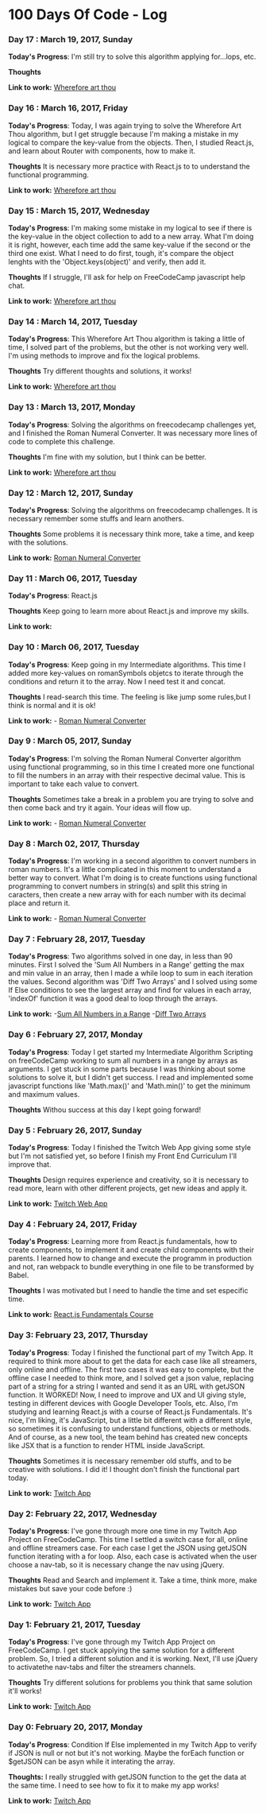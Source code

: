 # 100 Days Of Code - Log

### Day 17 : March 19, 2017, Sunday

**Today's Progress**: I'm still try to solve this algorithm applying for...lops, etc.

**Thoughts**

**Link to work:** [Wherefore art thou](https://www.freecodecamp.com/challenges/wherefore-art-thou)

### Day 16 : March 16, 2017, Friday

**Today's Progress**: Today, I was again trying to solve the Wherefore Art Thou algorithm, but I get struggle because I'm making a mistake in my logical to compare the key-value from the objects. Then, I studied React.js, and learn about Router with components, how to make it.

**Thoughts** It is necessary more practice with React.js to to understand the functional programming.

**Link to work:** [Wherefore art thou](https://www.freecodecamp.com/challenges/wherefore-art-thou)

### Day 15 : March 15, 2017, Wednesday

**Today's Progress**: I'm making some mistake in my logical to see if there is the key-value in the object collection to add to a new array. What I'm doing it is right, however, each time add the same key-value if the second or the third one exist. What I need to do first, tough, it's compare the object lenghts with the 'Object.keys(object)' and verify, then add it.

**Thoughts** If I struggle, I'll ask for help on FreeCodeCamp javascript help chat.

**Link to work:** [Wherefore art thou](https://www.freecodecamp.com/challenges/wherefore-art-thou)

### Day 14 : March 14, 2017, Tuesday

**Today's Progress**: This Wherefore Art Thou algorithm is taking a little of time, I solved part of the problems, but the other is not working very well. I'm using methods to improve and fix the logical problems.

**Thoughts** Try different thoughts and solutions, it works!

**Link to work:** [Wherefore art thou](https://www.freecodecamp.com/challenges/wherefore-art-thou)

### Day 13 : March 13, 2017, Monday

**Today's Progress**: Solving the algorithms on freecodecamp challenges yet, and I finished the Roman Numeral Converter. It was necessary more lines of code to complete this challenge.

**Thoughts** I'm fine with my solution, but I think can be better.

**Link to work:** [Wherefore art thou](https://www.freecodecamp.com/challenges/wherefore-art-thou)

### Day 12 : March 12, 2017, Sunday

**Today's Progress**: Solving the algorithms on freecodecamp challenges. It is necessary remember some stuffs and learn anothers.

**Thoughts** Some problems it is necessary think more, take a time, and keep with the solutions.

**Link to work:** [Roman Numeral Converter](https://www.freecodecamp.com/challenges/roman-numeral-converter)

### Day 11 : March 06, 2017, Tuesday

**Today's Progress**: React.js

**Thoughts** Keep going to learn more about React.js and improve my skills.

**Link to work:**

### Day 10 : March 06, 2017, Tuesday

**Today's Progress**: Keep going in my Intermediate algorithms. This time I added more key-values on romanSymbols objetcs to iterate through the conditions and return it to the array. Now I need test it and concat.

**Thoughts** I read-search this time. The feeling is like jump some rules,but I think is normal and it is ok!

**Link to work:** - [Roman Numeral Converter](https://www.freecodecamp.com/challenges/roman-numeral-converter)

### Day 9 : March 05, 2017, Sunday

**Today's Progress**: I'm solving the Roman Numeral Converter algorithm using functional programming, so in this time I created more one functional to fill the numbers in an array with their respective decimal value. This is important to take each value to convert.

**Thoughts** Sometimes take a break in a problem you are trying to solve and then come back and try it again. Your ideas will flow up.

**Link to work:** - [Roman Numeral Converter](https://www.freecodecamp.com/challenges/roman-numeral-converter)

### Day 8 : March 02, 2017, Thursday

**Today's Progress**: I'm working in a second algorithm to convert numbers in roman numbers. It's a little complicated in this moment to understand a better way to convert. What I'm doing is to create functions using functional programming to convert numbers in string(s) and split this string in caracters, then create a new array with for each number with its decimal place and return it.

**Link to work:** - [Roman Numeral Converter](https://www.freecodecamp.com/challenges/roman-numeral-converter)

### Day 7 : February 28, 2017, Tuesday

**Today's Progress**: Two algorithms solved in one day, in less than 90 minutes. First I solved the 'Sum All Numbers in a Range' getting the max and min value in an array, then I made a while loop to sum in each iteration the values. Second algorithm was 'Diff Two Arrays' and I solved using some If Else conditions to see the largest array and find for values in each array, 'indexOf' function it was a good deal to loop through the arrays.

**Link to work:** -[Sum All Numbers in a Range](https://www.freecodecamp.com/challenges/sum-all-numbers-in-a-range)
 -[Diff Two Arrays](https://www.freecodecamp.com/challenges/diff-two-arrays)


### Day 6 : February 27, 2017, Monday

**Today's Progress**: Today I get started my Intermediate Algorithm Scripting on freeCodeCamp working to sum all numbers in a range by arrays as arguments. I get stuck in some parts because I was thinking about some solutions to solve it, but I didn't get success. I read and implemented some javascript functions like 'Math.max()' and 'Math.min()' to get the minimum and maximum values.

**Thoughts** Withou success at this day I kept going forward!

### Day 5 : February 26, 2017, Sunday

**Today's Progress**: Today I finished the Twitch Web App giving some style but I'm not satisfied yet, so before I finish my Front End Curriculum I'll improve that.

**Thoughts** Design requires experience and creativity, so it is necessary to read more, learn with other different projects, get new ideas and apply it.

**Link to work:** [Twitch Web App](http://codepen.io/kelvinmaues/full/zNEWYP/)

### Day 4 : February 24, 2017, Friday

**Today's Progress**: Learning more from React.js fundamentals, how to create components, to implement it and create child components with their parents. I learned how to change and execute the programm in production and not, ran webpack to bundle everything in one file to be transformed by Babel.

**Thoughts** I was motivated but I need to handle the time and set especific time.

**Link to work:** [React.js Fundamentals Course](https://online.reacttraining.com/)

### Day 3: February 23, 2017, Thursday

**Today's Progress**: Today I finished the functional part of my Twitch App. It required to think more about to get the data for each case like all streamers, only online and offline. The first two cases it was easy to complete, but the offline case I needed to think more, and I solved get a json value, replacing part of a string for a string I wanted and send it as an URL with getJSON function. It WORKED! Now, I need to improve and UX and UI giving style, testing in different devices with Google Developer Tools, etc.
Also, I'm studying and learning React.js with a course of React.js Fundamentals. It's nice, I'm liking, it's JavaScript, but a little bit different with a different style, so sometimes it is confusing to understand functions, objects or methods. And of course, as a new tool, the team behind has created new concepts like JSX that is a function to render HTML inside JavaScript.

**Thoughts** Sometimes it is necessary remember old stuffs, and to be creative with solutions. I did it! I thought don't finish the functional part today.

**Link to work:** [Twitch App](http://codepen.io/kelvinmaues/full/zNEWYP/)

### Day 2: February 22, 2017, Wednesday

**Today's Progress**: I've gone through more one time in my Twitch App Project on FreeCodeCamp. This time I settled a switch case for all, online and offline streamers case. For each case I get the JSON using getJSON function iterating with a for loop. Also, each case is activated when the user choose a nav-tab, so it is necessary change the nav using jQuery.

**Thoughts** Read and Search and implement it. Take a time, think more, make mistakes but save your code before :)

**Link to work:** [Twitch App](http://codepen.io/kelvinmaues/full/zNEWYP/)

### Day 1: February 21, 2017, Tuesday

**Today's Progress**: I've gone through my Twitch App Project on FreeCodeCamp. I get stuck applying the same solution for a different problem. So, I tried a different solution and it is working. Next, I'll use jQuery to activatethe nav-tabs and filter the streamers channels.

**Thoughts** Try different solutions for problems you think that same solution it'll works!

**Link to work:** [Twitch App](http://codepen.io/kelvinmaues/full/zNEWYP/)

### Day 0: February 20, 2017, Monday

**Today's Progress**: Condition If Else implemented in my Twitch App to verify if JSON is null or not but it's not working. Maybe the forEach function or $getJSON can be asyn while it interating the array.

**Thoughts:** I really struggled with getJSON function to the get the data at the same time. I need to see how to fix it to make my app works!

**Link to work:** [Twitch App](http://codepen.io/kelvinmaues/full/zNEWYP/)
